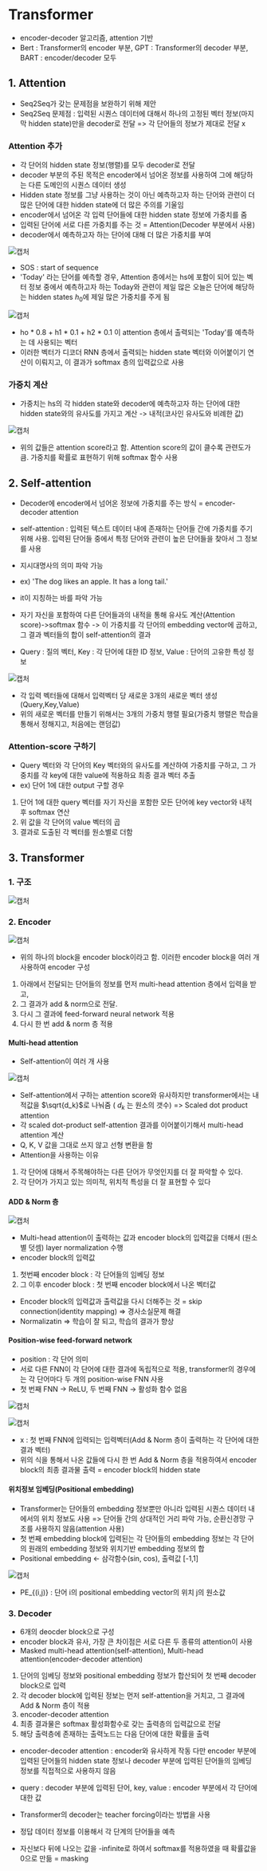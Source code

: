 # Transformer

- encoder-decoder 알고리즘, attention 기반
- Bert : Transformer의 encoder 부분, GPT : Transformer의 decoder 부분, BART : encoder/decoder 모두

## 1. Attention

- Seq2Seq가 갖는 문제점을 보완하기 위해 제안
- Seq2Seq 문제점 : 입력된 시퀀스 데이터에 대해서 하나의 고정된 벡터 정보(마지막 hidden state)만을 decoder로 전달 => 각 단어들의 정보가 제대로 전달 x

### Attention 추가

- 각 단어의 hidden state 정보(행렬)를 모두 decoder로 전달
- decoder 부분의 주된 목적은 encoder에서 넘어온 정보를 사용하여 그에 해당하는 다른 도메인의 시퀀스 데이터 생성
- Hidden state 정보를 그냥 사용하는 것이 아닌 예측하고자 하는 단어와 관련이 더 많은 단어에 대한 hidden state에 더 많은 주의를 기울임
- encoder에서 넘어온 각 입력 단어들에 대한 hidden state 정보에 가중치를 줌
- 입력된 단어에 서로 다른 가중치를 주는 것 = Attention(Decoder 부분에서 사용)
- decoder에서 예측하고자 하는 단어에 대해 더 많은 가중치를 부여

![캡처](https://user-images.githubusercontent.com/80622859/177313852-b610a396-a6ff-4dd8-8d68-b0f1eae5aa67.PNG)

- SOS : start of sequence
- 'Today' 라는 단어를 예측할 경우, Attention 층에서는 hs에 포함이 되어 있는 벡터 정보 중에서 예측하고자 하는 Today와 관련이 제일 많은 오늘은 단어에 해당하는 hidden states $h_0$에 제일 많은 가중치를 주게 됨

![캡처](https://user-images.githubusercontent.com/80622859/177314125-ad74d62e-140b-40ba-a0b2-2dee94d0e5ef.PNG)

- ho * 0.8 + h1 * 0.1 + h2 * 0.1 이 attention 층에서 출력되는 'Today'를 예측하는 데 사용되는 벡터
- 이러한 벡터가 디코더 RNN 층에서 출력되는 hidden state 벡터와 이어붙이기 연산이 이뤄지고, 이 결과가 softmax 층의 입력값으로 사용

### 가중치 계산

- 가중치는 hs의 각 hidden state와 decoder에 예측하고자 하는 단어에 대한 hidden state와의 유사도를 가지고 계산 -> 내적(코사인 유사도와 비례한 값)

![캡처](https://user-images.githubusercontent.com/80622859/177315615-fad85cb5-e890-41b9-b802-2d441467a8ea.PNG)

- 위의 값들은 attention score라고 함. Attention score의 값이 클수록 관련도가 큼. 가중치를 확률로 표현하기 위해 softmax 함수 사용

## 2. Self-attention

- Decoder에 encoder에서 넘어온 정보에 가중치를 주는 방식 = encoder-decoder attention
- self-attention : 입력된 텍스트 데이터 내에 존재하는 단어들 간에 가중치를 주기 위해 사용. 입력된 단어들 중에서 특정 단어와 관련이 높은 단어들을 찾아서 그 정보를 사용
- 지시대명사의 의미 파악 가능
- ex) 'The dog likes an apple. It has a long tail.'
- it이 지칭하는 바를 파악 가능

- 자기 자신을 포함하여 다른 단어들과의 내적을 통해 유사도 계산(Attention score)->softmax 함수 -> 이 가중치를 각 단어의 embedding vector에 곱하고, 그 결과 벡터들의 합이 self-attention의 결과

- Query : 질의 벡터, Key : 각 단어에 대한 ID 정보, Value : 단어의 고유한 특성 정보

![캡처](https://user-images.githubusercontent.com/80622859/177317493-fdf17086-f43e-48c3-af5d-b44133263b3c.PNG)

- 각 입력 벡터들에 대해서 입력벡터 당 새로운 3개의 새로운 벡터 생성(Query,Key,Value)
- 위의 새로운 벡터를 만들기 위해서는 3개의 가중치 행렬 필요(가중치 행렬은 학습을 통해서 정해지고, 처음에는 랜덤값)

### Attention-score 구하기

- Query 벡터와 각 단어의 Key 벡터와의 유사도를 계산하여 가중치를 구하고, 그 가중치를 각 key에 대한 value에 적용하요 최종 결과 벡터 추출
- ex) 단어 1에 대한 output 구할 경우
1) 단어 1에 대한 query 벡터를 자기 자신을 포함한 모든 단어에 key vector와 내적 후 softmax 연산
2) 위 값을 각 단어의 value 벡터의 곱
3) 결과로 도출된 각 벡터를 원소별로 더함


## 3. Transformer

### 1. 구조

![캡처](https://user-images.githubusercontent.com/80622859/177318532-f230df3c-1109-46ea-b54f-cf03da1196d8.PNG)

### 2. Encoder

![캡처](https://user-images.githubusercontent.com/80622859/177318604-1da67490-1528-4f21-a035-669401d88b05.PNG)

- 위의 하나의 block을 encoder block이라고 함. 이러한 encoder block을 여러 개 사용하여 encoder 구성
1) 아래에서 전달되는 단어들의 정보를 먼저 multi-head attention 층에서 입력을 받고, 
2) 그 결과가 add & norm으로 전달. 
3) 다시 그 결과에 feed-forward neural network 적용
4) 다시 한 번 add & norm 층 적용

#### Multi-head attention

- Self-attention이 여러 개 사용

![캡처](https://user-images.githubusercontent.com/80622859/177319034-b1aea852-c694-4583-b28e-1f046b5e9ed7.PNG)

- Self-attention에서 구하는 attention score와 유사하지만 transformer에서는 내적값을 $\sqrt{d_k}$로 나눠줌 ( $d_k$ 는 원소의 갯수) => Scaled dot product attention
- 각 scaled dot-product self-attention 결과를 이어붙이기해서 multi-head attention 계산
- Q, K, V 값을 그대로 쓰지 않고 선형 변환을 함
- Attention을 사용하는 이유
1) 각 단어에 대해서 주목해야하는 다른 단어가 무엇인지를 더 잘 파악할 수 있다.
2) 각 단어가 가지고 있는 의미적, 위치적 특성을 더 잘 표현할 수 있다

#### ADD & Norm 층

![캡처](https://user-images.githubusercontent.com/80622859/177319998-cd210e31-7ab4-4255-9ee6-421bbcac334b.PNG)

- Multi-head attention이 출력하는 값과 encoder block의 입력값을 더해서 (원소별 덧셈) layer normalization 수행
- encoder block의 입력값
1) 첫번째 encoder block : 각 단어들의 임베딩 정보
2) 그 이후 encoder block : 첫 번째 encoder block에서 나온 벡터값
- Encoder block의 입력값과 출력값을 다시 더해주는 것 = skip connection(identity mapping) => 경사소실문제 해결
- Normalizatin => 학습이 잘 되고, 학습의 결과가 향상

#### Position-wise feed-forward network

- position : 각 단어 의미
- 서로 다른 FNN이 각 단어에 대한 결과에 독립적으로 적용, transformer의 경우에는 각 단어마다 두 개의 position-wise FNN 사용
- 첫 번째 FNN -> ReLU, 두 번째 FNN -> 활성화 함수 없음

![캡처](https://user-images.githubusercontent.com/80622859/177322437-f3fad46e-4636-40c2-a364-5e4720be2c99.PNG)

![캡처](https://user-images.githubusercontent.com/80622859/185107341-94e542c7-9dce-4348-8c94-aad99897fe87.PNG)


- x : 첫 번째 FNN에 입력되는 입력벡터(Add & Norm 층이 출력하는 각 단어에 대한 결과 벡터)
- 위의 식을 통해서 나온 값들에 다시 한 번 Add & Norm 층을 적용하여서 encoder block의 최종 결과물 출력 = encoder block의 hidden state

#### 위치정보 임베딩(Positional embedding)

- Transformer는 단어들의 embedding 정보뿐만 아니라 입력된 시퀀스 데이터 내에서의 위치 정보도 사용 => 단어들 간의 상대적인 거리 파악 가능, 순환신경망 구조를 사용하지 않음(attention 사용)
- 첫 번째 embedding block에 입력된는 각 단어들의 embedding 정보는 각 단어의 원래의 embedding 정보와 위치기반 embedding 정보의 합
- Positional embedding <- 삼각함수(sin, cos), 출력값 [-1,1]

![캡처](https://user-images.githubusercontent.com/80622859/177323165-b2b43649-58c4-42d1-a8a4-1e6ade880be1.PNG)

- PE_{(i,j)} : 단어 i의 positional embedding vector의 위치 j의 원소값

### 3. Decoder

- 6개의 deocder block으로 구성
- encoder block과 유사, 가장 큰 차이점은 서로 다른 두 종류의 attention이 사용
- Masked multi-head attention(self-attention), Multi-head attention(encoder-decoder attention)

1. 단어의 임베딩 정보와 positional embedding 정보가 합산되어 첫 번째 decoder block으로 입력
2. 각 decoder block에 입력된 정보는 먼저 self-attention을 거치고, 그 결과에 Add & Norm 층이 적용
3. encoder-decoder attention 
4. 최종 결과물은 softmax 활성화함수로 갖는 출력층의 입력값으로 전달
5. 해당 출력층에 존재하는 출력노드는 다음 단어에 대한 확률을 출력

- encoder-decoder attention : encoder와 유사하게 작동 다만 encoder 부분에 입력된 단어들의 hidden state 정보나 decoder 부분에 입력된 단어들의 임베딩 정보를 직접적으로 사용하지 않음
- query : decoder 부분에 입력된 단어, key, value : encoder 부분에서 각 단어에 대한 값

- Transformer의 decoder는 teacher forcing이라는 방법을 사용
- 정답 데이터 정보를 이용해서 각 단계의 단어들을 예측
- 자신보다 뒤에 나오는 값을 -infinite로 하여서 softmax를 적용하였을 때 확률값을 0으로 만듦 = masking
